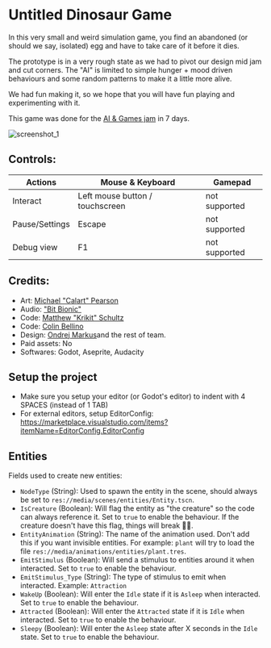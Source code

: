 # Untitled Dinosaur Game

<p>In this very small and weird simulation game, you find an abandoned (or should we say, isolated) egg and have to take care of it before it dies.</p><p>The prototype is in a very rough state as we had to pivot our design mid jam and&nbsp;cut corners. The "AI" is limited to simple hunger + mood driven behaviours and some random patterns to make it a little more alive.<br></p><p>We had fun making it, so we hope that you will have fun playing and experimenting with it.</p>
<p>This game was done for the&nbsp;<a href="https://itch.io/jam/aiandgames-2022" target="_blank">AI & Games jam</a> in 7 days.</p>

![screenshot_1](https://user-images.githubusercontent.com/622180/198592340-d76fcc8c-2204-43f7-b8d1-b01d5fa95e7b.png)

<h2>Controls:</h2>
<table><thead><tr><th>Actions</th><th>Mouse & Keyboard</th><th>Gamepad</th></tr></thead><tbody><tr><td>Interact</td><td>Left mouse button / touchscreen</td><td>not supported</td></tr><tr><td>Pause/Settings</td><td>Escape</td><td>not supported
</td></tr><tr><td>Debug view</td><td>F1</td><td>not supported
</td></tr></tbody></table>
<h2>Credits:</h2>
<ul><li>Art:&nbsp;<a href="https://twitter.com/PronomicalArt" target="_blank">Michael "Calart" Pearson</a></li><li>Audio: <span></span><a href="https://twitter.com/bitbionic" target="_blank">"Bit Bionic"</a></li><li>Code:&nbsp;<span></span><a href="https://twitter.com/Krikit" target="_blank">Matthew "Krikit" Schultz</a></li><li>Code:&nbsp;<a href="https://twitter.com/colinbellino" rel="nofollow">Colin Bellino</a>
</li><li>Design:&nbsp;<a href="https://twitter.com/ondrej_markus" target="_blank">Ondrej Markus</a>and the rest of team.
</li><li>Paid assets:&nbsp;No
</li><li>Softwares:&nbsp;Godot,&nbsp;Aseprite,&nbsp;Audacity</li></ul>

## Setup the project

- Make sure you setup your editor (or Godot's editor) to indent with 4 SPACES (instead of 1 TAB)
- For external editors, setup EditorConfig: https://marketplace.visualstudio.com/items?itemName=EditorConfig.EditorConfig

## Entities

Fields used to create new entities:

- `NodeType` (String): Used to spawn the entity in the scene, should always be set to `res://media/scenes/entities/Entity.tscn`.
- `IsCreature` (Boolean): Will flag the entity as "the creature" so the code can always reference it. Set to `true` to enable the behaviour. If the creature doesn't have this flag, things will break 🤷‍♂️.
- `EntityAnimation` (String): The name of the animation used. Don't add this if you want invisible entities. For example: `plant` will try to load the file `res://media/animations/entities/plant.tres`.
- `EmitStimulus` (Boolean): Will send a stimulus to entities around it when interacted. Set to `true` to enable the behaviour.
- `EmitStimulus_Type` (String): The type of stimulus to emit when interacted. Example: `Attraction`
- `WakeUp` (Boolean): Will enter the `Idle` state if it is `Asleep` when interacted. Set to `true` to enable the behaviour.
- `Attracted` (Boolean): Will enter the `Attracted` state if it is `Idle` when interacted. Set to `true` to enable the behaviour.
- `Sleepy` (Boolean): Will enter the `Asleep` state after X seconds in the `Idle` state. Set to `true` to enable the behaviour.
